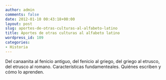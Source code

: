 ```yaml
---
author: admin
comments: false
date: 2012-01-10 00:43:18+00:00
layout: post
slug: aportes-de-otras-culturas-al-alfabeto-latino
title: Aportes de otras culturas al alfabeto latino
wordpress_id: 109
categories:
- Historia
---
```


Del canaanita al fenicio antiguo, del fenicio al griego, del griego al etrusco, del etrusco al romano. Características fundamenteales. Quiénes escriben y cómo lo aprenden.

